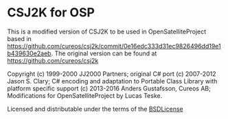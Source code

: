 CSJ2K for OSP
=============

This is a modified version of CSJ2K to be used in OpenSatelliteProject based in https://github.com/cureos/csj2k/commit/0e16edc333d31ec9826496dd19e1b439630e2aeb. The original version can be found at https://github.com/cureos/csj2k

Copyright (c) 1999-2000 JJ2000 Partners; original C# port (c) 2007-2012 Jason S. Clary; C# encoding and adaptation to Portable Class Library with platform specific support (c) 2013-2016 Anders Gustafsson, Cureos AB; Modifications for OpenSatelliteProject by Lucas Teske.

Licensed and distributable under the terms of the [BSDLicense](http://www.opensource.org/licenses/bsd-license.php)